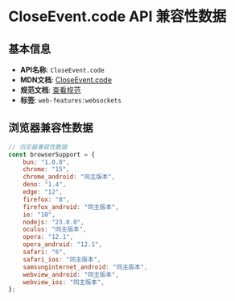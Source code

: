 # CloseEvent.code API 兼容性数据

## 基本信息

- **API名称**: `CloseEvent.code`
- **MDN文档**: [CloseEvent.code](https://developer.mozilla.org/docs/Web/API/CloseEvent/code)
- **规范文档**: [查看规范](https://websockets.spec.whatwg.org/#ref-for-dom-closeevent-code②)
- **标签**: `web-features:websockets`

## 浏览器兼容性数据

```javascript
// 浏览器兼容性数据
const browserSupport = {
    bun: "1.0.0",
    chrome: "15",
    chrome_android: "同主版本",
    deno: "1.4",
    edge: "12",
    firefox: "8",
    firefox_android: "同主版本",
    ie: "10",
    nodejs: "23.0.0",
    oculus: "同主版本",
    opera: "12.1",
    opera_android: "12.1",
    safari: "6",
    safari_ios: "同主版本",
    samsunginternet_android: "同主版本",
    webview_android: "同主版本",
    webview_ios: "同主版本",
};

```


